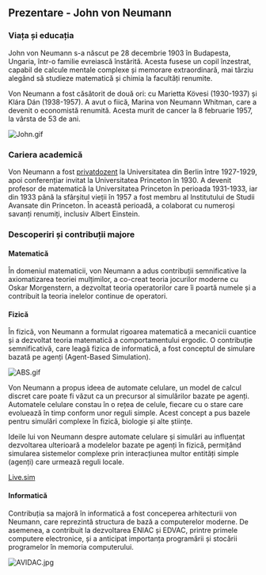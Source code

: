 ## Prezentare -  John von Neumann

### Viața și educația

John von Neumann s-a născut pe 28 decembrie 1903 în Budapesta, Ungaria, într-o familie evreiască înstărită. Acesta fusese un copil înzestrat, capabil de calcule mentale complexe și memorare extraordinară, mai târziu alegând să studieze matematică și chimia la facultăți renumite.

Von Neumann a fost căsătorit de două ori: cu Marietta Kövesi (1930-1937) și Klára Dán (1938-1957). A avut o fiică, Marina von Neumann Whitman, care a devenit o economistă renumită. Acesta murit de cancer la 8 februarie 1957, la vârsta de 53 de ani.

![John.gif](https://en.m.wikipedia.org/wiki/File:JohnvonNeumann-LosAlamos.gif)

### Cariera academică

Von Neumann a fost [privatdozent](https://en.m.wikipedia.org/wiki/Privatdozent) la Universitatea din Berlin între 1927-1929, apoi conferențiar invitat la Universitatea Princeton în 1930. A devenit profesor de matematică la Universitatea Princeton în perioada 1931-1933, iar din 1933 până la sfârșitul vieții în 1957 a fost membru al Institutului de Studii Avansate din Princeton. În această perioadă, a colaborat cu numeroși savanți renumiți, inclusiv Albert Einstein.

### Descoperiri și contribuții majore

#### Matematică

În domeniul matematicii, von Neumann a adus contribuții semnificative la axiomatizarea teoriei mulțimilor, a co-creat teoria jocurilor moderne cu Oskar Morgenstern, a dezvoltat teoria operatorilor care îi poartă numele și a contribuit la teoria inelelor continue de operatori.

#### Fizică

În fizică, von Neumann a formulat rigoarea matematică a mecanicii cuantice și a dezvoltat teoria matematică a comportamentului ergodic. O contribuție semnificativă, care leagă fizica de informatică, a fost conceptul de simulare bazată pe agenți (Agent-Based Simulation). 

![ABS.gif](https://external-content.duckduckgo.com/iu/?u=http%3A%2F%2F68.media.tumblr.com%2F303da0502e45b38484e73b174b3db9db%2Ftumblr_nhte1rMwH01teec4eo2_500.gif&f=1&nofb=1&ipt=7578665ef19b1694a12183df6b701624cf685019f57f2a7c57aabbe97aa49846&ipo=images)

Von Neumann a propus ideea de automate celulare, un model de calcul discret care poate fi văzut ca un precursor al simulărilor bazate pe agenți. Automatele celulare constau în o rețea de celule, fiecare cu o stare care evoluează în timp conform unor reguli simple. Acest concept a pus bazele pentru simulări complexe în fizică, biologie și alte științe.

Ideile lui von Neumann despre automate celulare și simulări au influențat dezvoltarea ulterioară a modelelor bazate pe agenți în fizică, permițând simularea sistemelor complexe prin interacțiunea multor entități simple (agenți) care urmează reguli locale.

[Live.sim](https://rapier.rs/demos3d/index.html)

#### Informatică

Contribuția sa majoră în informatică a fost conceperea arhitecturii von Neumann, care reprezintă structura de bază a computerelor moderne. De asemenea, a contribuit la dezvoltarea ENIAC și EDVAC, printre primele computere electronice, și a anticipat importanța programării și stocării programelor în memoria computerului.

![AVIDAC.jpg](https://en.m.wikipedia.org/wiki/File:Living_Large_--_Argonne%27s_First_Computer_(8056998342).jpg)
